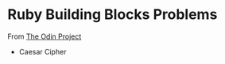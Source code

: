 # Ruby Building Blocks Problems

From [The Odin Project](http://www.theodinproject.com/ruby-programming/building-blocks?ref=lnav)

+ Caesar Cipher